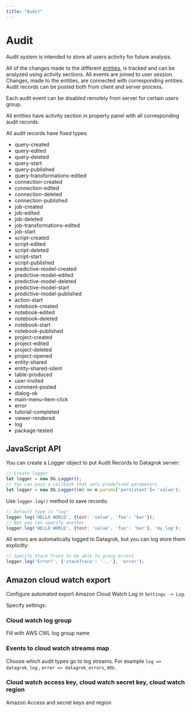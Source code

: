 ```yaml
---
title: "Audit"
---
```

<!-- SUBTITLE: -->

# Audit

Audit system is intended to store all users activity for future analysis.

All of the changes made to the different [entities](../datagrok/objects.md), is tracked and can be analyzed using
activity sections. All events are joined to user session. Changes, made to the entities, are connected with
corresponding entities. Audit records can be posted both from client and server process.

Each audit event can be disabled remotely from server for certain users group.

All entities have activity section in property panel with all corresponding audit records.

All audit records have fixed types:

* query-created
* query-edited
* query-deleted
* query-start
* query-published
* query-transformations-edited
* connection-created
* connection-edited
* connection-deleted
* connection-published
* job-created
* job-edited
* job-deleted
* job-transformations-edited
* job-start
* script-created
* script-edited
* script-deleted
* script-start
* script-published
* predictive-model-created
* predictive-model-edited
* predictive-model-deleted
* predictive-model-start
* predictive-model-published
* action-start
* notebook-created
* notebook-edited
* notebook-deleted
* notebook-start
* notebook-published
* project-created
* project-edited
* project-deleted
* project-opened
* entity-shared
* entity-shared-silent
* table-produced
* user-invited
* comment-posted
* dialog-ok
* main-menu-item-click
* error
* tutorial-completed
* viewer-rendered
* log
* package-tested

## JavaScript API

You can create a Logger object to put Audit Records to Datagrok server:

```javascript
// Create logger
let logger = new DG.Logger();
// You can pass a callback that sets predefined parameters
let logger = new DG.Logger((m) => m.params['persistent']= 'value');
```

Use `logger.log()` method to save records:

```javascript
// Default type is "log"
logger.log('HELLO WORLD', {test: 'value', 'foo': 'bar'});
// But you can specify another
logger.log('HELLO WORLD', {test: 'value', 'foo': 'bar'}, 'my_log');
```

All errors are automatically logged to Datagrok, but you can log store them explicitly:

```javascript
// Specify Stack Trace to be able to group errors
logger.log('Error!', {'stackTrace': '...'}, 'error');
```

## Amazon cloud watch export

Configure automated export Amazon Cloud Watch Log in `Settings -> Log`.

Specify settings:

### Cloud watch log group

Fill with AWS CWL log group name

### Events to cloud watch streams map

Choose which audit types go to log streams. For example `log => datagrok_log`
, `error => datagrok_errors`, etc.

### Cloud watch access key, cloud watch secret key, cloud watch region

Amazon Access and secret keys and region
